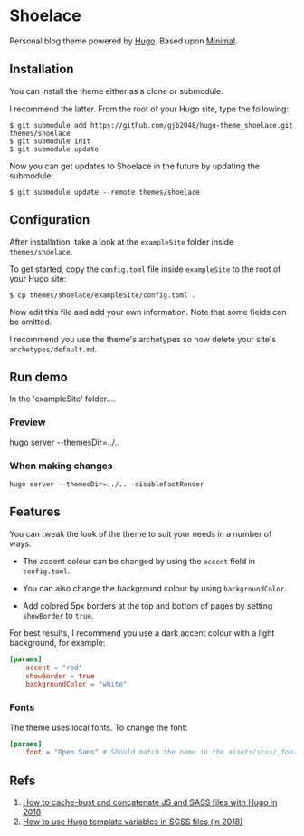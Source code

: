 # Shoelace

Personal blog theme powered by [Hugo](https://gohugo.io).
Based upon [Minimal](https://themes.gohugo.io/themes/minimal/).

## Installation

You can install the theme either as a clone or submodule.

I recommend the latter. From the root of your Hugo site, type the following:

```
$ git submodule add https://github.com/gjb2048/hugo-theme_shoelace.git themes/shoelace
$ git submodule init
$ git submodule update
```

Now you can get updates to Shoelace in the future by updating the submodule:

```
$ git submodule update --remote themes/shoelace
```

## Configuration

After installation, take a look at the `exampleSite` folder inside `themes/shoelace`.

To get started, copy the `config.toml` file inside `exampleSite` to the root of your Hugo site:

```
$ cp themes/shoelace/exampleSite/config.toml .
```

Now edit this file and add your own information. Note that some fields can be omitted.

I recommend you use the theme's archetypes so now delete your site's `archetypes/default.md`.

## Run demo

In the 'exampleSite' folder....

### Preview

hugo server --themesDir=../..

### When making changes

```
hugo server --themesDir=../.. -disableFastRender
```

## Features

You can tweak the look of the theme to suit your needs in a number of ways:

- The accent colour can be changed by using the `accent` field in `config.toml`.

- You can also change the background colour by using `backgroundColor`.

- Add colored 5px borders at the top and bottom of pages by setting `showBorder` to `true`.

For best results, I recommend you use a dark accent colour with a light background, for example:

```toml
[params]
    accent = "red"
    showBorder = true
    backgroundColor = "white"
```

### Fonts

The theme uses local fonts. To change the font:

```toml
[params]
    font = "Open Sans" # Should match the name in the assets/scss/_fonts
```

## Refs

1. [How to cache-bust and concatenate JS and SASS files with Hugo in 2018](https://blog.fullstackdigital.com/how-to-cache-bust-and-concatenate-js-and-sass-files-with-hugo-in-2018-9266fd3c411e)
1. [How to use Hugo template variables in SCSS files (in 2018)](https://blog.fullstackdigital.com/how-to-use-hugo-template-variables-in-scss-files-in-2018-b8a834accce)
